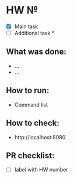 # HW №

 - [x] Main task
 - [ ] Additional task *

## What was done:
 - ...
 - ...

## How to run:
 - Command list

## How to check:
 - http://localhost:8080

## PR checklist:
 - [ ] label with HW number

